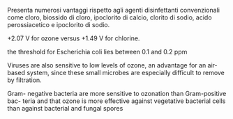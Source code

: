 Presenta numerosi vantaggi rispetto agli agenti disinfettanti convenzionali
come cloro, biossido di cloro, ipoclorito di calcio, clorito di sodio,
acido perossiacetico e ipoclorito di sodio.

+2.07 V for ozone
versus +1.49 V for chlorine.

the threshold for Escherichia
coli lies between 0.1 and 0.2 ppm

Viruses are also
sensitive to low levels of ozone, an advantage for an air-based system, since
these small microbes are especially difficult to remove by filtration.

Gram-
negative bacteria are more sensitive to ozonation than Gram-positive bac-
teria and that ozone is more effective against vegetative bacterial cells than
against bacterial and fungal spores